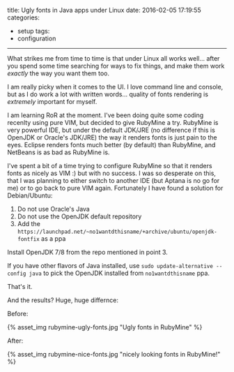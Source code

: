 title: Ugly fonts in Java apps under Linux
date: 2016-02-05 17:19:55
categories:
- setup
tags:
- configuration
---

What strikes me from time to time is that under Linux all works well... after you spend some time searching for ways to fix things, and make them work *exactly* the way you want them too.

I am really picky when it comes to the UI. I love command line and console, but as I do work a lot with written words... quality of fonts rendering is *extremely* important for myself. 

I am learning RoR at the moment. I've been doing quite some coding recenlty using pure VIM, but decided to give RubyMine a try. RubyMine is very powerful IDE, but under the default JDK/JRE (no difference if this is OpenJDK or Oracle's JDK/JRE) the way it renders fonts is just pain to the eyes. Eclipse renders fonts much better (by default) than RubyMine, and NetBeans is as bad as RubyMine is.

I've spent a bit of a time trying to configure RubyMine so that it renders fonts as nicely as VIM :) but with no success. I was so desperate on this, that I was planning to either switch to another IDE (but Aptana is no go for me) or to go back to pure VIM again.
Fortunately I have found a solution for Debian/Ubuntu:

1) Do not use Oracle's Java
2) Do not use the OpenJDK default repository
3) Add the ```https://launchpad.net/~no1wantdthisname/+archive/ubuntu/openjdk-fontfix``` as a ppa

Install OpenJDK 7/8 from the repo mentioned in point 3.

If you have other flavors of Java installed, use ```sudo update-alternative --config java``` to pick the OpenJDK installed from ```no1wantdthisname``` ppa.

That's it.

And the results? Huge, huge differnce:

Before:

{% asset_img rubymine-ugly-fonts.jpg "Ugly fonts in RubyMine" %}

After:

{% asset_img rubymine-nice-fonts.jpg "nicely looking fonts in RubyMine!" %}

